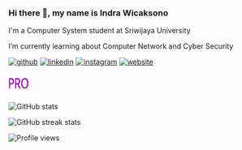 ### Hi there 👋, my name is Indra Wicaksono
I'm a Computer System student at Sriwijaya University

I’m currently learning about Computer Network and Cyber Security 


[<img src='https://cdn.jsdelivr.net/npm/simple-icons@3.0.1/icons/github.svg' alt='github' height='40'>](https://github.com/wicaksonoindra)  [<img src='https://cdn.jsdelivr.net/npm/simple-icons@3.0.1/icons/linkedin.svg' alt='linkedin' height='40'>](https://www.linkedin.com/in/wicaksonoindra/)  [<img src='https://cdn.jsdelivr.net/npm/simple-icons@3.0.1/icons/instagram.svg' alt='instagram' height='40'>](https://www.instagram.com/indraw___/)  [<img src='https://cdn.jsdelivr.net/npm/simple-icons@3.0.1/icons/icloud.svg' alt='website' height='40'>](wicaksonoindra.github.io)  

<a href='https://github.com/pricing'><img src='https://raw.githubusercontent.com/acervenky/animated-github-badges/master/assets/pro.gif' width='40' height='40'></a> 

![GitHub stats](https://github-readme-stats.vercel.app/api?username=wicaksonoindra&show_icons=true&count_private=true)  

![GitHub streak stats](https://github-readme-streak-stats.herokuapp.com/?user=wicaksonoindra)  

![Profile views](https://gpvc.arturio.dev/wicaksonoindra)  
